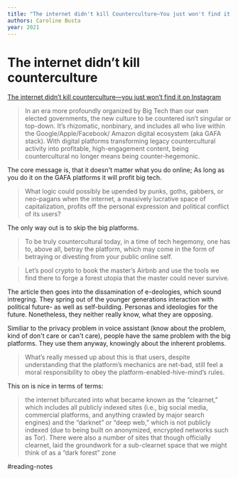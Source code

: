 ```yaml
---
title: "The internet didn't kill Counterculture—You just won't find it on Instagram"
authors: Caroline Busta
year: 2021
---
```

# The internet didn’t kill counterculture
[The internet didn’t kill counterculture—you just won’t find it on Instagram](https://www.documentjournal.com/2021/01/the-internet-didnt-kill-counterculture-you-just-wont-find-it-on-instagram/)  
  
> In an era more profoundly organized by Big Tech than our own elected governments, the new culture to be countered isn’t singular or top-down. It’s rhizomatic, nonbinary, and includes all who live within the Google/Apple/Facebook/ Amazon digital ecosystem (aka GAFA stack). With digital platforms transforming legacy countercultural activity into profitable, high-engagement content, being countercultural no longer means being counter-hegemonic.

The core message is, that it doesn't matter what you do online; As long as you do it on the GAFA platforms it will profit big tech.

> What logic could possibly be upended by punks, goths, gabbers, or neo-pagans when the internet, a massively lucrative space of capitalization, profits off the personal expression and political conflict of its users?

The only way out is to skip the big platforms.

> To be truly countercultural today, in a time of tech hegemony, one has to, above all, betray the platform, which may come in the form of betraying or divesting from your public online self. 

> Let’s pool crypto to book the master’s Airbnb and use the tools we find there to forge a forest utopia that the master could never survive.

The article then goes into the dissamination of e-deologies, which sound intregring. They spring out of the younger generations interaction with political future- as well as self-building. Personas and ideologies for the future. Nonetheless, they neither really know, what they are opposing.

Similiar to the privacy problem in voice assistant (know about the problem, kind of don't care or can't care), people have the same problem with the big platforms. They use them anyway, knowingly about the inherent problems.

> What’s really messed up about this is that users, despite understanding that the platform’s mechanics are net-bad, still feel a moral responsibility to obey the platform-enabled-hive-mind’s rules.

This on is nice in terms of terms:

> the internet bifurcated into what became known as the “clearnet,” which includes all publicly indexed sites (i.e., big social media, commercial platforms, and anything crawled by major search engines) and the “darknet” or “deep web,” which is not publicly indexed (due to being built on anonymized, encrypted networks such as Tor). There were also a number of sites that though officially clearnet, laid the groundwork for a sub-clearnet space that we might think of as a “dark forest” zone

#reading-notes 
